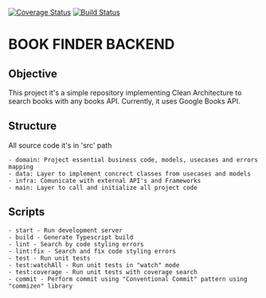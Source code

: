[![Coverage Status](https://coveralls.io/repos/github/MiqueiasGFernandes/book-finder-backend/badge.svg?branch=master)](https://coveralls.io/github/MiqueiasGFernandes/book-finder-backend?branch=master)
[![Build Status](https://app.travis-ci.com/MiqueiasGFernandes/book-finder-backend.svg?branch=master)](https://app.travis-ci.com/MiqueiasGFernandes/book-finder-backend)
# BOOK FINDER BACKEND

## Objective

This project it's a simple repository implementing Clean Architecture to search books with any books API. Currently, it uses Google Books API.

## Structure
All source code it's in 'src' path

```
- domain: Project essential business code, models, usecases and errors mapping
- data: Layer to implement concrect classes from usecases and models
- infra: Comunicate with external API's and Frameworks
- main: Layer to call and initialize all project code
```

## Scripts

```
- start - Run development server
- build - Generate Typescript build
- lint - Search by code styling errors
- lint:fix - Search and fix code styling errors
- test - Run unit tests
- test:watchAll - Run unit tests in "watch" mode
- test:coverage - Run unit tests with coverage search
- commit - Perform commit using "Conventional Commit" pattern using "commizen" library
```


